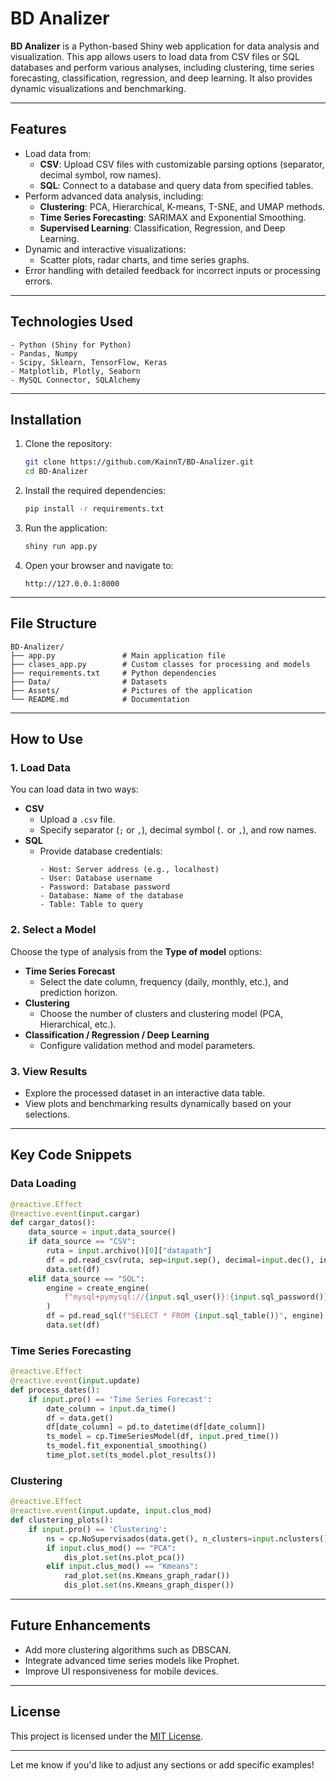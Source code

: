 # BD Analizer

**BD Analizer** is a Python-based Shiny web application for data analysis and visualization. This app allows users to load data from CSV files or SQL databases and perform various analyses, including clustering, time series forecasting, classification, regression, and deep learning. It also provides dynamic visualizations and benchmarking.

---

## **Features**
- Load data from:
  - **CSV**: Upload CSV files with customizable parsing options (separator, decimal symbol, row names).
  - **SQL**: Connect to a database and query data from specified tables.
- Perform advanced data analysis, including:
  - **Clustering**: PCA, Hierarchical, K-means, T-SNE, and UMAP methods.
  - **Time Series Forecasting**: SARIMAX and Exponential Smoothing.
  - **Supervised Learning**: Classification, Regression, and Deep Learning.
- Dynamic and interactive visualizations:
  - Scatter plots, radar charts, and time series graphs.
- Error handling with detailed feedback for incorrect inputs or processing errors.

---

## **Technologies Used**
```plaintext
- Python (Shiny for Python)
- Pandas, Numpy
- Scipy, Sklearn, TensorFlow, Keras
- Matplotlib, Plotly, Seaborn
- MySQL Connector, SQLAlchemy
```

---

## **Installation**
1. Clone the repository:
   ```bash
   git clone https://github.com/KainnT/BD-Analizer.git
   cd BD-Analizer
   ```

2. Install the required dependencies:
   ```bash
   pip install -r requirements.txt
   ```

3. Run the application:
   ```bash
   shiny run app.py
   ```

4. Open your browser and navigate to:
   ```plaintext
   http://127.0.0.1:8000
   ```

---

## **File Structure**
```plaintext
BD-Analizer/
├── app.py               # Main application file
├── clases_app.py        # Custom classes for processing and models
├── requirements.txt     # Python dependencies
├── Data/                # Datasets
├── Assets/              # Pictures of the application
└── README.md            # Documentation
```

---

## **How to Use**

### **1. Load Data**
You can load data in two ways:
- **CSV**
  - Upload a `.csv` file.
  - Specify separator (`;` or `,`), decimal symbol (`.` or `,`), and row names.
- **SQL**
  - Provide database credentials:
    ```plaintext
    - Host: Server address (e.g., localhost)
    - User: Database username
    - Password: Database password
    - Database: Name of the database
    - Table: Table to query
    ```

### **2. Select a Model**
Choose the type of analysis from the **Type of model** options:
- **Time Series Forecast**
  - Select the date column, frequency (daily, monthly, etc.), and prediction horizon.
- **Clustering**
  - Choose the number of clusters and clustering model (PCA, Hierarchical, etc.).
- **Classification / Regression / Deep Learning**
  - Configure validation method and model parameters.

### **3. View Results**
- Explore the processed dataset in an interactive data table.
- View plots and benchmarking results dynamically based on your selections.

---

## **Key Code Snippets**

### **Data Loading**
```python
@reactive.Effect
@reactive.event(input.cargar)
def cargar_datos():
    data_source = input.data_source()
    if data_source == "CSV":
        ruta = input.archivo()[0]["datapath"]
        df = pd.read_csv(ruta, sep=input.sep(), decimal=input.dec(), index_col=input.rownames())
        data.set(df)
    elif data_source == "SQL":
        engine = create_engine(
            f"mysql+pymysql://{input.sql_user()}:{input.sql_password()}@{input.sql_host()}/{input.sql_db()}"
        )
        df = pd.read_sql(f"SELECT * FROM {input.sql_table()}", engine)
        data.set(df)
```

### **Time Series Forecasting**
```python
@reactive.Effect
@reactive.event(input.update)
def process_dates():
    if input.pro() == 'Time Series Forecast':
        date_column = input.da_time()
        df = data.get()
        df[date_column] = pd.to_datetime(df[date_column])
        ts_model = cp.TimeSeriesModel(df, input.pred_time())
        ts_model.fit_exponential_smoothing()
        time_plot.set(ts_model.plot_results())
```

### **Clustering**
```python
@reactive.Effect
@reactive.event(input.update, input.clus_mod)
def clustering_plots():
    if input.pro() == 'Clustering':
        ns = cp.NoSupervisados(data.get(), n_clusters=input.nclusters())
        if input.clus_mod() == "PCA":
            dis_plot.set(ns.plot_pca())
        elif input.clus_mod() == "Kmeans":
            rad_plot.set(ns.Kmeans_graph_radar())
            dis_plot.set(ns.Kmeans_graph_disper())
```

---

## **Future Enhancements**
- Add more clustering algorithms such as DBSCAN.
- Integrate advanced time series models like Prophet.
- Improve UI responsiveness for mobile devices.

---

## **License**
This project is licensed under the [MIT License](LICENSE).

---

Let me know if you'd like to adjust any sections or add specific examples!
